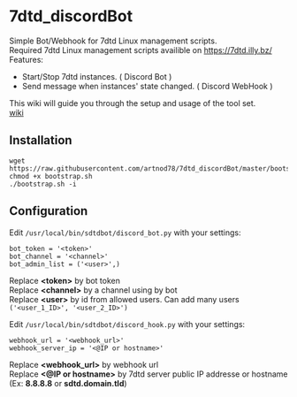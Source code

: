 # 7dtd_discordBot
Simple Bot/Webhook for 7dtd Linux management scripts.  
Required 7dtd Linux management scripts availible on https://7dtd.illy.bz/  
Features:
  * Start/Stop 7dtd instances. ( Discord Bot )
  * Send message when instances' state changed. ( Discord WebHook )  

This wiki will guide you through the setup and usage of the tool set.  
[wiki](https://github.com/artnod78/KSP-DMP-Manager/wiki)
## Installation
```
wget https://raw.githubusercontent.com/artnod78/7dtd_discordBot/master/bootstrap/bootstrap.sh
chmod +x bootstrap.sh
./bootstrap.sh -i
```
## Configuration
Edit `/usr/local/bin/sdtdbot/discord_bot.py` with your settings:
```
bot_token = '<token>'
bot_channel = '<channel>'
bot_admin_list = ('<user>',)
```
Replace **\<token>** by bot token  
Replace **\<channel>** by a channel using by bot  
Replace **\<user>** by id from allowed users. Can add many users `('<user_1_ID>', '<user_2_ID>')`  
 
 
 Edit `/usr/local/bin/sdtdbot/discord_hook.py` with your settings:
```
webhook_url = '<webhook_url>'
webhook_server_ip = '<@IP or hostname>'
```
Replace **\<webhook_url>** by webhook url  
Replace **\<@IP or hostname>** by 7dtd server public IP addresse or hostname (Ex: **8.8.8.8** or **sdtd.domain.tld**)
